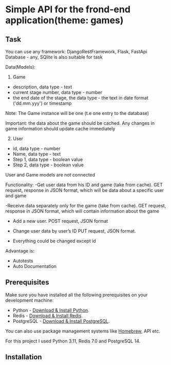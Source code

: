 # Simple API for the frond-end application(theme: games)
## Task

You can use any framework:
DjangoRestFramework, Flask, FastApi
Database - any, SQlite is also suitable for task

Data(Models):
1) Game 
  - description, data type - text
  - current stage number, data type - number
  - the end date of the stage, the data type - the text in date format ('dd.mm.yyy') or timestamp
  
  Note: The Game instance will be one (t.e one entry to the database)

Important: the data about the game should be cached.
Any changes in game information should update cache immediately

2) User
  - id, data type - number
  - Name, data type - text
  - Step 1, data type - boolean value
  - Step 2, data type - boolean value
  
  User and Game models are not connected

Functionality:
-Get user data from his ID and game (take from cache).
 GET request, response in JSON format, which will be data about a specific user and game

-Receive data separately only for the game (take from cache).
 GET request, response in JSON format, which will contain information about the game

- Add a new user.
POST request, JSON format

- Change user data by user’s ID
PUT request, JSON format. 
- Everything could be changed except id 

Advantage is:
- Autotests
- Auto Documentation

## Prerequisites
Make sure you have installed all the following prerequisites on your development machine:
- Python - [Download & Install Python](https://www.python.org/downloads/).
- Redis - [Download & Install Redis](https://redis.io/docs/getting-started/installation/). 
- PostgreSQL - [Download & Install PostgreSQL](https://www.postgresql.org/download/).

You can also use package management systems like [Homebrew](https://brew.sh/), API etc.

For this project I used Python 3.11, Redis 7.0 and PostgreSQL 14.

## Installation



